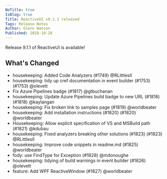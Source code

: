 ```yaml
---
NoTitle: true
IsBlog: true
Title: ReactiveUI v9.1.1 released
Tags: Release Notes
Author: Glenn Watson
Published: 2018-10-28
---
```


Release 9.1.1 of ReactiveUI is available!

## What's Changed

* housekeeping: Added Code Analyzers (#1749) @RLittlesII
* housekeeping: tidy up cref documentation in event builder (#1753) (#1753) @olevett
* Fix Azure Pipelines badge (#1817) @gtbuchanan
* housekeeping: Update Azure Pipelines build badge to new URL (#1818) (#1818) @kaylangan
* housekeeping: Fix broken link to samples page (#1819) @worldbeater
* housekeeping: Add installation instructions (#1820) (#1820) @worldbeater
* Housekeeping: Allow explicit specification of VS and MSBuild path (#1821) @kdubau
* housekeeping: Fixed analyzers breaking other solutions (#1823) (#1823) @RLittlesII
* housekeeping: Improve code snippets in readme.md (#1825) @worldbeater
* fody: use FindType for Exception (#1828) @mdonoughe
* housekeeping: tidying of build warnings in event builder (#1826) @olevett
* feature: Add WPF ReactiveWindow (#1827) @worldbeater
